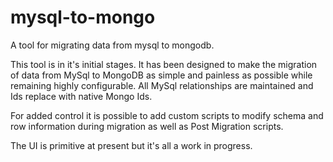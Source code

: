 # mysql-to-mongo
A tool for migrating data from mysql to mongodb.

This tool is in it's initial stages. It has been designed to make the migration of data from MySql to MongoDB 
as simple and painless as possible while remaining highly configurable. All MySql relationships are maintained 
and Ids replace with native Mongo Ids. 

For added control it is possible to add custom scripts to modify schema and row information during migration 
as well as Post Migration scripts.

The UI is primitive at present but it's all a work in progress.
